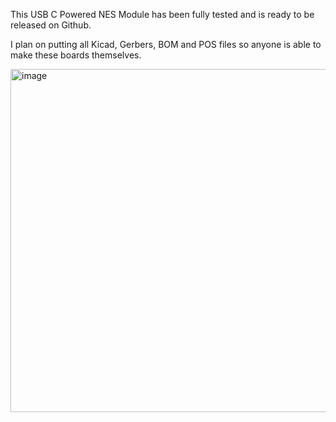 This USB C Powered NES Module has been fully tested and is ready to be released on Github.

I plan on putting all Kicad, Gerbers, BOM and POS files so anyone is able to make these boards themselves.

<img width="549" alt="image" src="https://github.com/ShawMerlin/NES-Power-Module-Redesign/assets/70423454/5c6340fe-59f3-4669-a935-33de45a5d3e2">

